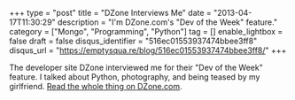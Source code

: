 +++
type = "post"
title = "DZone Interviews Me"
date = "2013-04-17T11:30:29"
description = "I'm DZone.com's \"Dev of the Week\" feature."
category = ["Mongo", "Programming", "Python"]
tag = []
enable_lightbox = false
draft = false
disqus_identifier = "516ec01553937474bbee3ff8"
disqus_url = "https://emptysqua.re/blog/516ec01553937474bbee3ff8/"
+++

<p>The developer site DZone interviewed me for their "Dev of the Week" feature. I talked about Python, photography, and being teased by my girlfriend. <a href="http://architects.dzone.com/articles/dev-week-jesse-jiryu-davis">Read the whole thing on DZone.com</a>.</p>
